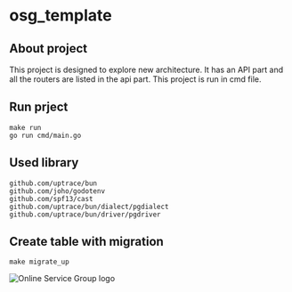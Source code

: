 # osg_template

## About project
This project is designed to explore new architecture. It has an API part and all the routers are listed in the api part. This project is run in cmd file.

## Run prject
```
make run
go run cmd/main.go
```

## Used library
`github.com/uptrace/bun`\
`github.com/joho/godotenv`\
`github.com/spf13/cast`\
`github.com/uptrace/bun/dialect/pgdialect`\
`github.com/uptrace/bun/driver/pgdriver`

## Create table with migration
```
make migrate_up
```

![Online Service Group logo](https://top.uz/upload/yp/static/1f8/1f824be398360e2d41c16f1a4e86575c.jpg)